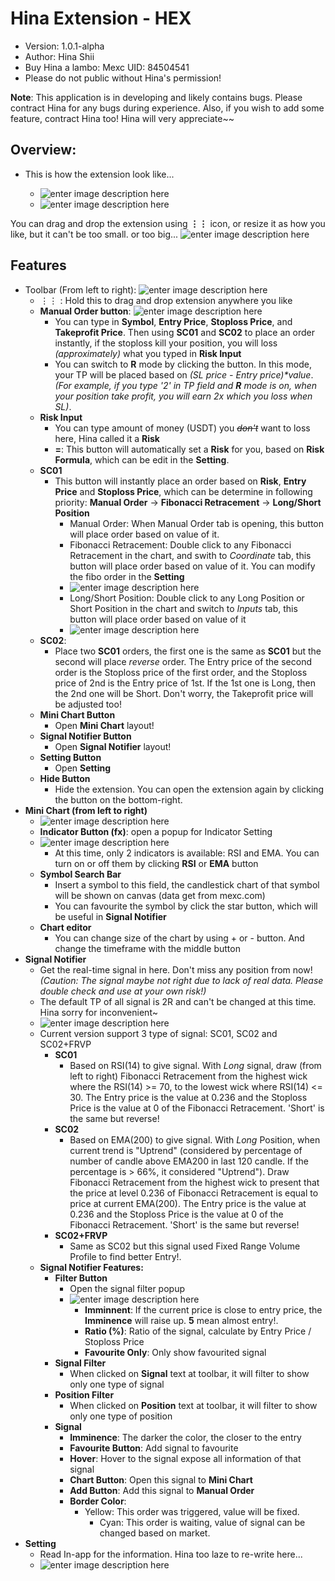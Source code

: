# Hina Extension - HEX

- Version: 1.0.1-alpha
- Author: Hina Shii
- Buy Hina a lambo: Mexc UID: 84504541
- Please do not public without Hina's permission!

**Note**: This application is in developing and likely contains bugs. Please contract Hina for any bugs during experience. Also, if you wish to add some feature, contract Hina too! Hina will very appreciate~~

## Overview:
- This is how the extension look like...

	- ![enter image description here](https://i.imgur.com/a02bVCx.png)
	- ![enter image description here](https://i.imgur.com/JkYeur2.png)

You can drag and drop the extension using **⋮⋮** icon, or resize it as how you like, but it can't be too small. or too big...
![enter image description here](https://imgur.com/zPhbw9f.png)

## Features
- Toolbar (From left to right):
	![enter image description here](https://imgur.com/Pl9OSlg.png)
	- ⋮⋮ : Hold this to drag and drop extension anywhere you like
	-  **Manual Order button**:
		![enter image description here](https://imgur.com/PbRzIA0.png)
		- You can type in **Symbol**, **Entry Price**, **Stoploss Price**, and **Takeprofit Price**. Then using **SC01** and **SC02** to place an order instantly, if the stoploss kill your position, you will loss *(approximately)* what you typed in **Risk Input** 
		- You can switch to **R** mode by clicking the button. In this mode, your TP will be placed based on *(SL price - Entry price)\*value*. *(For example, if you type '2' in TP field and **R** mode is on, when your position take profit, you will earn 2x which you loss when SL)*.
	- **Risk Input**
		- You can type amount of money (USDT) you *~~don't~~* want to loss here, Hina called it a **Risk**
		- **=**: This button will automatically  set a **Risk** for you, based on **Risk Formula**, which can be edit in the **Setting**.
	- **SC01**
		- This button will instantly place an order based on **Risk**, **Entry Price** and **Stoploss Price**, which can be determine in following priority: **Manual Order** -> **Fibonacci Retracement** -> **Long/Short Position**
			- Manual Order: When Manual Order tab is opening, this button will place order based on value of it.
			- Fibonacci Retracement: Double click to any Fibonacci Retracement in the chart, and swith to *Coordinate* tab, this button will place order based on value of it. You can modify the fibo order in the **Setting**
   			- ![enter image description here](https://imgur.com/OvwYsUB.png)
			- Long/Short Position: Double click to any Long Position or Short Position in the chart and switch to *Inputs* tab, this button will place order based on value of it
   			- ![enter image description here](https://imgur.com/pwFCDwZ.png)
	- **SC02**:
		- Place two **SC01** orders, the first one is the same as **SC01** but the second will place *reverse* order. The Entry price of the second order is the Stoploss price of the first order, and the Stoploss price of 2nd is the Entry price of 1st. If the 1st one is Long, then the 2nd one will be Short. Don't worry,  the Takeprofit price will be adjusted too!
	- **Mini Chart Button**
		- Open **Mini Chart** layout!
	- **Signal Notifier Button**
		- Open **Signal Notifier** layout!
	- **Setting Button**
		- Open **Setting**
	- **Hide Button**
		- Hide the extension. You can open the extension again by clicking the button on the bottom-right.
- **Mini Chart (from left to right)**
	- ![enter image description here](https://imgur.com/XHVLzi1.png)
	- **Indicator Button (fx)**: open a popup for Indicator Setting
 	- ![enter image description here](https://imgur.com/JSohcMY.png)
		- At this time, only 2 indicators is available: RSI and EMA. You can turn on or off them by clicking **RSI** or **EMA** button
	- **Symbol Search Bar**
		- Insert a symbol to this field, the candlestick chart of that symbol will be shown on canvas (data get from mexc.com)
		- You can favourite the symbol by click the star button, which will be useful in **Signal Notifier**
	- **Chart editor**
		- You can change size of the chart by using + or - button. And change the timeframe with the middle button
- **Signal Notifier**
	- Get the real-time signal in here. Don't miss any position from now! *(Caution: The signal maybe not right due to lack of real data. Please double check and use at your own risk!)*
	- The default TP of all signal is 2R and can't be changed at this time. Hina sorry for inconvenient~
	- ![enter image description here](https://imgur.com/gmse9za.png)
	- 	Current version support 3 type of signal: SC01, SC02 and SC02+FRVP
		- **SC01**
			- Based on RSI(14) to give signal. With *Long* signal, draw (from left to right) Fibonacci Retracement from the highest wick where the RSI(14) >= 70, to the lowest wick where RSI(14) <= 30. The Entry price is the value at 0.236 and the Stoploss Price is the value at 0 of the Fibonacci Retracement. 'Short' is the same but reverse!
		-	**SC02**
			-	Based on EMA(200) to give signal. With *Long* Position, when current trend is "Uptrend" (considered by percentage of number of candle above EMA200 in last 120 candle. If the percentage is > 66%, it considered "Uptrend"). Draw Fibonacci Retracement from the highest wick to present that the price at level 0.236 of Fibonacci Retracement is equal to price at current EMA(200). The Entry price is the value at 0.236 and the Stoploss Price is the value at 0 of the Fibonacci Retracement. 'Short' is the same but reverse!
		-	**SC02+FRVP**
			-	Same as SC02 but this signal used Fixed Range Volume Profile to find better Entry!.
	- **Signal Notifier Features:** 
		- **Filter Button**
			- Open the signal filter popup
			- ![enter image description here](https://imgur.com/1spFcPE.png)
				- **Imminnent**: If the current price is close to entry price, the **Imminence** will raise up. **5** mean almost entry!.
				- **Ratio (%)**: Ratio of the signal, calculate by Entry Price / Stoploss Price
				- **Favourite Only**: Only show favourited signal
		-	**Signal Filter**
			-	When clicked on **Signal** text at toolbar, it will filter to show only one type of signal
		-	**Position Filter**
			-	When clicked on **Position** text at toolbar, it will filter to show only one type of position
		- **Signal**
			- **Imminence**: The darker the color, the closer to the entry
			- **Favourite Button**: Add signal to favourite
			- **Hover**: Hover to the signal expose all information of that signal
			- **Chart Button**: Open this signal to **Mini Chart**
			- **Add Button**: Add this signal to **Manual Order**
			- **Border Color**:
				- Yellow: This order was triggered, value will be fixed.
      				- Cyan: This order is waiting, value of signal can be changed based on market.
- **Setting**
	-  Read In-app for the information. Hina too laze to re-write here...
 	- ![enter image description here](https://imgur.com/RgvZTpe.png)
